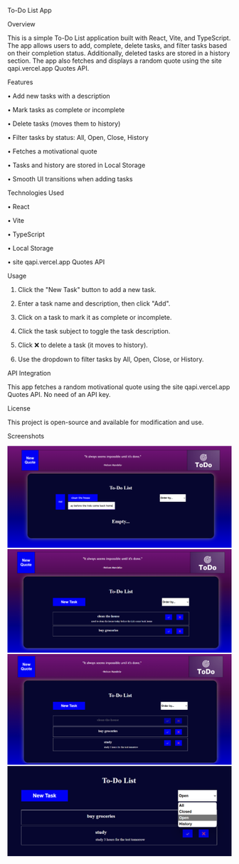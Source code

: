 To-Do List App

Overview

This is a simple To-Do List application built with React, Vite, and TypeScript. The app allows users to add, complete, delete tasks, and filter tasks based on their completion status. Additionally, deleted tasks are stored in a history section. The app also fetches and displays a random quote using the site qapi.vercel.app Quotes API.

Features

• Add new tasks with a description

• Mark tasks as complete or incomplete

• Delete tasks (moves them to history)

• Filter tasks by status: All, Open, Close, History

• Fetches a motivational quote

• Tasks and history are stored in Local Storage

• Smooth UI transitions when adding tasks




Technologies Used

• React

• Vite

• TypeScript

• Local Storage

• site qapi.vercel.app Quotes API



Usage

1. Click the "New Task" button to add a new task.

2. Enter a task name and description, then click "Add".

3. Click on a task to mark it as complete or incomplete.

4. Click the task subject to toggle the task description.

5. Click ❌ to delete a task (it moves to history).

6. Use the dropdown to filter tasks by All, Open, Close, or History.


API Integration

This app fetches a random motivational quote using the site qapi.vercel.app Quotes API.
No need of an API key.



License

This project is open-source and available for modification and use.

Screenshots

![alt text](image.png)
![alt text](image-1.png)
![alt text](image-2.png)
![alt text](image-3.png)